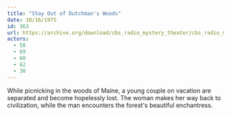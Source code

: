 ```yaml
---
title: "Stay Out of Dutchman's Woods"
date: 10/16/1975
id: 363
url: https://archive.org/download/cbs_radio_mystery_theater/cbs_radio_mystery_theater-0351-0400.zip/cbs_radio_mystery_theater-0351-0400%2Fcbsrmt_0363_stay_out_of_dutchmans_woods.mp3
actors:
  - 58
  - 69
  - 60
  - 62
  - 30
---
```

While picnicking in the woods of Maine, a young couple on vacation are separated and become hopelessly lost. The woman makes her way back to civilization, while the man encounters the forest's beautiful enchantress.